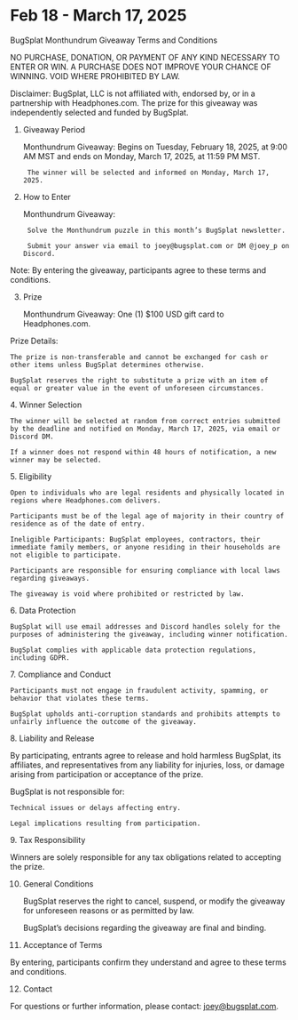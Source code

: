# Feb 18 - March 17, 2025

BugSplat Monthundrum Giveaway Terms and Conditions

NO PURCHASE, DONATION, OR PAYMENT OF ANY KIND NECESSARY TO ENTER OR WIN. A PURCHASE DOES NOT IMPROVE YOUR CHANCE OF WINNING. VOID WHERE PROHIBITED BY LAW.

Disclaimer: BugSplat, LLC is not affiliated with, endorsed by, or in a partnership with Headphones.com. The prize for this giveaway was independently selected and funded by BugSplat.

1.  Giveaway Period

    Monthundrum Giveaway: Begins on Tuesday, February 18, 2025, at 9:00 AM MST and ends on Monday, March 17, 2025, at 11:59 PM MST.

    ```
     The winner will be selected and informed on Monday, March 17, 2025.
    ```
2.  How to Enter

    Monthundrum Giveaway:

    ```
     Solve the Monthundrum puzzle in this month’s BugSplat newsletter.

     Submit your answer via email to joey@bugsplat.com or DM @joey_p on Discord.
    ```

Note: By entering the giveaway, participants agree to these terms and conditions.

3.  Prize

    Monthundrum Giveaway: One (1) $100 USD gift card to Headphones.com.

Prize Details:

```
The prize is non-transferable and cannot be exchanged for cash or other items unless BugSplat determines otherwise.

BugSplat reserves the right to substitute a prize with an item of equal or greater value in the event of unforeseen circumstances.
```

4\. Winner Selection

```
The winner will be selected at random from correct entries submitted by the deadline and notified on Monday, March 17, 2025, via email or Discord DM.

If a winner does not respond within 48 hours of notification, a new winner may be selected.
```

5\. Eligibility

```
Open to individuals who are legal residents and physically located in regions where Headphones.com delivers.

Participants must be of the legal age of majority in their country of residence as of the date of entry.

Ineligible Participants: BugSplat employees, contractors, their immediate family members, or anyone residing in their households are not eligible to participate.

Participants are responsible for ensuring compliance with local laws regarding giveaways.

The giveaway is void where prohibited or restricted by law.
```

6\. Data Protection

```
BugSplat will use email addresses and Discord handles solely for the purposes of administering the giveaway, including winner notification.

BugSplat complies with applicable data protection regulations, including GDPR.
```

7\. Compliance and Conduct

```
Participants must not engage in fraudulent activity, spamming, or behavior that violates these terms.

BugSplat upholds anti-corruption standards and prohibits attempts to unfairly influence the outcome of the giveaway.
```

8\. Liability and Release

By participating, entrants agree to release and hold harmless BugSplat, its affiliates, and representatives from any liability for injuries, loss, or damage arising from participation or acceptance of the prize.

BugSplat is not responsible for:

```
Technical issues or delays affecting entry.

Legal implications resulting from participation.
```

9\. Tax Responsibility

Winners are solely responsible for any tax obligations related to accepting the prize.

10. General Conditions

    BugSplat reserves the right to cancel, suspend, or modify the giveaway for unforeseen reasons or as permitted by law.

    BugSplat’s decisions regarding the giveaway are final and binding.
11. Acceptance of Terms

By entering, participants confirm they understand and agree to these terms and conditions.

12. Contact

For questions or further information, please contact: [joey@bugsplat.com](mailto:joey@bugsplat.com).
